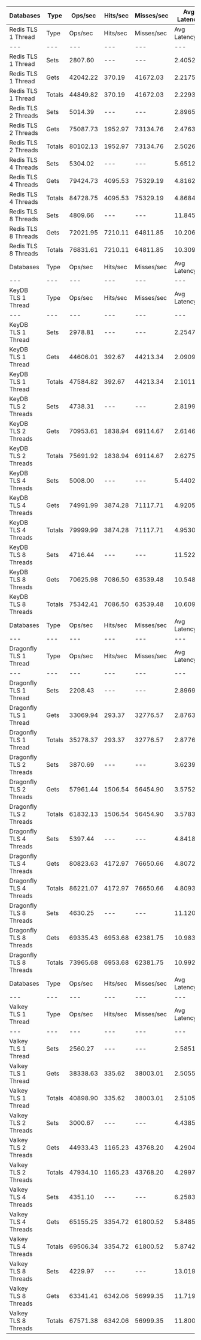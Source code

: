 | Databases | Type | Ops/sec | Hits/sec | Misses/sec | Avg Latency | p50 Latency | p99 Latency | p99.9 Latency | KB/sec |
| --- | --- | --- | --- | --- | --- | --- | --- | --- | --- |
| Redis TLS 1 Thread | Type | Ops/sec | Hits/sec | Misses/sec | Avg Latency | p50 Latency | p99 Latency | p99.9 Latency | KB/sec |
| --- | --- | --- | --- | --- | --- | --- | --- | --- | --- |
Redis TLS 1 Thread | Sets | 2807.60 | --- | --- | 2.40521 | 2.15900 | 3.98300 | 80.38300 | 1534.97 |
Redis TLS 1 Thread | Gets | 42042.22 | 370.19 | 41672.03 | 2.21758 | 2.14300 | 3.69500 | 7.45500 | 1821.93 |
Redis TLS 1 Thread | Totals | 44849.82 | 370.19 | 41672.03 | 2.22933 | 2.14300 | 3.69500 | 7.67900 | 3356.90 |
Redis TLS 2 Threads | Sets | 5014.39 | --- | --- | 2.89653 | 2.19100 | 6.46300 | 177.15100 | 2741.47 |
Redis TLS 2 Threads | Gets | 75087.73 | 1952.97 | 73134.76 | 2.47639 | 2.19100 | 6.14300 | 7.90300 | 3903.69 |
Redis TLS 2 Threads | Totals | 80102.13 | 1952.97 | 73134.76 | 2.50269 | 2.19100 | 6.17500 | 8.03100 | 6645.16 |
Redis TLS 4 Threads | Sets | 5304.02 | --- | --- | 5.65125 | 4.70300 | 11.07100 | 344.06300 | 2899.82 |
Redis TLS 4 Threads | Gets | 79424.73 | 4095.53 | 75329.19 | 4.81620 | 4.70300 | 10.62300 | 13.24700 | 5150.00 |
Redis TLS 4 Threads | Totals | 84728.75 | 4095.53 | 75329.19 | 4.86848 | 4.70300 | 10.62300 | 13.56700 | 8049.82 |
Redis TLS 8 Threads | Sets | 4809.66 | --- | --- | 11.84595 | 9.85500 | 24.83100 | 679.93500 | 2629.54 |
Redis TLS 8 Threads | Gets | 72021.95 | 7210.11 | 64811.85 | 10.20679 | 9.85500 | 23.55100 | 30.71900 | 6428.39 |
Redis TLS 8 Threads | Totals | 76831.61 | 7210.11 | 64811.85 | 10.30940 | 9.85500 | 23.67900 | 31.23100 | 9057.93 |
| Databases | Type | Ops/sec | Hits/sec | Misses/sec | Avg Latency | p50 Latency | p99 Latency | p99.9 Latency | KB/sec |
| --- | --- | --- | --- | --- | --- | --- | --- | --- | --- |
| KeyDB TLS 1 Thread | Type | Ops/sec | Hits/sec | Misses/sec | Avg Latency | p50 Latency | p99 Latency | p99.9 Latency | KB/sec |
| --- | --- | --- | --- | --- | --- | --- | --- | --- | --- |
KeyDB TLS 1 Thread | Sets | 2978.81 | --- | --- | 2.25476 | 2.15900 | 3.37500 | 63.99900 | 1628.57 |
KeyDB TLS 1 Thread | Gets | 44606.01 | 392.67 | 44213.34 | 2.09093 | 2.14300 | 3.18300 | 3.63100 | 1932.99 |
KeyDB TLS 1 Thread | Totals | 47584.82 | 392.67 | 44213.34 | 2.10118 | 2.14300 | 3.19900 | 3.67900 | 3561.56 |
KeyDB TLS 2 Threads | Sets | 4738.31 | --- | --- | 2.81991 | 2.35100 | 9.08700 | 89.08700 | 2590.53 |
KeyDB TLS 2 Threads | Gets | 70953.61 | 1838.94 | 69114.67 | 2.61465 | 2.35100 | 8.06300 | 12.47900 | 3685.49 |
KeyDB TLS 2 Threads | Totals | 75691.92 | 1838.94 | 69114.67 | 2.62750 | 2.35100 | 8.15900 | 12.79900 | 6276.02 |
KeyDB TLS 4 Threads | Sets | 5008.00 | --- | --- | 5.44026 | 4.67100 | 12.92700 | 214.01500 | 2737.98 |
KeyDB TLS 4 Threads | Gets | 74991.99 | 3874.28 | 71117.71 | 4.92055 | 4.63900 | 12.22300 | 16.63900 | 4866.26 |
KeyDB TLS 4 Threads | Totals | 79999.99 | 3874.28 | 71117.71 | 4.95309 | 4.63900 | 12.22300 | 17.15100 | 7604.24 |
KeyDB TLS 8 Threads | Sets | 4716.44 | --- | --- | 11.52294 | 10.04700 | 26.62300 | 395.26300 | 2578.57 |
KeyDB TLS 8 Threads | Gets | 70625.98 | 7086.50 | 63539.48 | 10.54824 | 9.98300 | 25.34300 | 32.51100 | 6311.91 |
KeyDB TLS 8 Threads | Totals | 75342.41 | 7086.50 | 63539.48 | 10.60926 | 9.98300 | 25.47100 | 33.27900 | 8890.48 |
| Databases | Type | Ops/sec | Hits/sec | Misses/sec | Avg Latency | p50 Latency | p99 Latency | p99.9 Latency | KB/sec |
| --- | --- | --- | --- | --- | --- | --- | --- | --- | --- |
| Dragonfly TLS 1 Thread | Type | Ops/sec | Hits/sec | Misses/sec | Avg Latency | p50 Latency | p99 Latency | p99.9 Latency | KB/sec |
| --- | --- | --- | --- | --- | --- | --- | --- | --- | --- |
Dragonfly TLS 1 Thread | Sets | 2208.43 | --- | --- | 2.89698 | 2.76700 | 6.23900 | 7.80700 | 1207.39 |
Dragonfly TLS 1 Thread | Gets | 33069.94 | 293.37 | 32776.57 | 2.87635 | 2.76700 | 6.20700 | 7.00700 | 1434.21 |
Dragonfly TLS 1 Thread | Totals | 35278.37 | 293.37 | 32776.57 | 2.87764 | 2.76700 | 6.20700 | 7.03900 | 2641.60 |
Dragonfly TLS 2 Threads | Sets | 3870.69 | --- | --- | 3.62390 | 3.40700 | 8.38300 | 19.71100 | 2116.18 |
Dragonfly TLS 2 Threads | Gets | 57961.44 | 1506.54 | 56454.90 | 3.57528 | 3.40700 | 8.15900 | 9.98300 | 3012.82 |
Dragonfly TLS 2 Threads | Totals | 61832.13 | 1506.54 | 56454.90 | 3.57832 | 3.40700 | 8.15900 | 10.04700 | 5129.01 |
Dragonfly TLS 4 Threads | Sets | 5397.44 | --- | --- | 4.84180 | 4.67100 | 10.55900 | 17.02300 | 2950.89 |
Dragonfly TLS 4 Threads | Gets | 80823.63 | 4172.97 | 76650.66 | 4.80721 | 4.67100 | 10.30300 | 12.99100 | 5243.38 |
Dragonfly TLS 4 Threads | Totals | 86221.07 | 4172.97 | 76650.66 | 4.80937 | 4.67100 | 10.36700 | 13.11900 | 8194.27 |
Dragonfly TLS 8 Threads | Sets | 4630.25 | --- | --- | 11.12018 | 10.43100 | 28.15900 | 58.87900 | 2531.45 |
Dragonfly TLS 8 Threads | Gets | 69335.43 | 6953.68 | 62381.75 | 10.98377 | 10.43100 | 27.39100 | 37.88700 | 6194.90 |
Dragonfly TLS 8 Threads | Totals | 73965.68 | 6953.68 | 62381.75 | 10.99231 | 10.43100 | 27.39100 | 38.65500 | 8726.35 |
| Databases | Type | Ops/sec | Hits/sec | Misses/sec | Avg Latency | p50 Latency | p99 Latency | p99.9 Latency | KB/sec |
| --- | --- | --- | --- | --- | --- | --- | --- | --- | --- |
| Valkey TLS 1 Thread | Type | Ops/sec | Hits/sec | Misses/sec | Avg Latency | p50 Latency | p99 Latency | p99.9 Latency | KB/sec |
| --- | --- | --- | --- | --- | --- | --- | --- | --- | --- |
Valkey TLS 1 Thread | Sets | 2560.27 | --- | --- | 2.58516 | 2.09500 | 6.59100 | 36.09500 | 1399.75 |
Valkey TLS 1 Thread | Gets | 38338.63 | 335.62 | 38003.01 | 2.50557 | 2.09500 | 6.46300 | 8.44700 | 1660.45 |
Valkey TLS 1 Thread | Totals | 40898.90 | 335.62 | 38003.01 | 2.51055 | 2.09500 | 6.46300 | 8.83100 | 3060.19 |
Valkey TLS 2 Threads | Sets | 3000.67 | --- | --- | 4.43850 | 4.19100 | 10.49500 | 72.19100 | 1640.53 |
Valkey TLS 2 Threads | Gets | 44933.43 | 1165.23 | 43768.20 | 4.29047 | 4.15900 | 10.11100 | 13.69500 | 2334.28 |
Valkey TLS 2 Threads | Totals | 47934.10 | 1165.23 | 43768.20 | 4.29974 | 4.15900 | 10.17500 | 14.07900 | 3974.81 |
Valkey TLS 4 Threads | Sets | 4351.10 | --- | --- | 6.25839 | 5.66300 | 11.58300 | 198.65500 | 2378.84 |
Valkey TLS 4 Threads | Gets | 65155.25 | 3354.72 | 61800.52 | 5.84855 | 5.63100 | 11.07100 | 14.91100 | 4222.23 |
Valkey TLS 4 Threads | Totals | 69506.34 | 3354.72 | 61800.52 | 5.87421 | 5.63100 | 11.07100 | 15.23100 | 6601.07 |
Valkey TLS 8 Threads | Sets | 4229.97 | --- | --- | 13.01927 | 11.51900 | 21.24700 | 598.01500 | 2312.61 |
Valkey TLS 8 Threads | Gets | 63341.41 | 6342.06 | 56999.35 | 11.71920 | 11.51900 | 20.35100 | 26.36700 | 5654.08 |
Valkey TLS 8 Threads | Totals | 67571.38 | 6342.06 | 56999.35 | 11.80058 | 11.51900 | 20.35100 | 26.87900 | 7966.69 |
